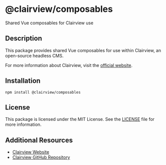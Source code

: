 # @clairview/composables

Shared Vue composables for Clairview use

## Description

This package provides shared Vue composables for use within Clairview, an open-source headless CMS.

For more information about Clairview, visit the [official website](https://clairview.io).

## Installation

```shell
npm install @clairview/composables
```

## License

This package is licensed under the MIT License. See the
[LICENSE](https://github.com/clairview/clairview/blob/main/packages/composables/license) file for more information.

## Additional Resources

- [Clairview Website](https://clairview.io)
- [Clairview GitHub Repository](https://github.com/clairview/clairview)
